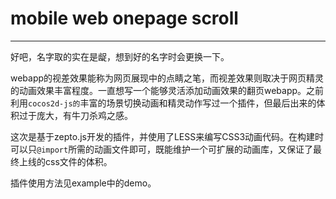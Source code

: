 # mobile web onepage scroll 



---

好吧，名字取的实在是龊，想到好的名字时会更换一下。

webapp的视差效果能称为网页展现中的点睛之笔，而视差效果则取决于网页精灵的动画效果丰富程度。一直想写一个能够灵活添加动画效果的翻页webapp。之前利用`cocos2d-js的`丰富的场景切换动画和精灵动作写过一个插件，但最后出来的体积过于庞大，有牛刀杀鸡之感。
   
这次是基于zepto.js开发的插件，并使用了LESS来编写CSS3动画代码。在构建时可以只`@import`所需的动画文件即可，既能维护一个可扩展的动画库，又保证了最终上线的css文件的体积。

插件使用方法见example中的demo。